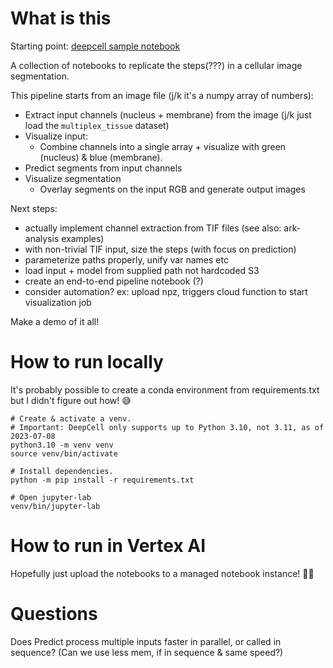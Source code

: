# What is this

Starting point: [deepcell sample notebook](https://github.com/vanvalenlab/deepcell-tf/blob/3234a52eb48b53f704590c1b649b5c8b19804a06/notebooks/applications/Mesmer-Application.ipynb)

A collection of notebooks to replicate the steps(???) in a cellular image segmentation.

This pipeline starts from an image file (j/k it's a numpy array of numbers):

- Extract input channels (nucleus + membrane) from the image (j/k just load the `multiplex_tissue` dataset)
- Visualize input:
  - Combine channels into a single array + visualize with green (nucleus) & blue (membrane).
- Predict segments from input channels
- Visualize segmentation
  - Overlay segments on the input RGB and generate output images

Next steps:

- actually implement channel extraction from TIF files (see also: ark-analysis examples)
- with non-trivial TIF input, size the steps (with focus on prediction)
- parameterize paths properly, unify var names etc
- load input + model from supplied path not hardcoded S3
- create an end-to-end pipeline notebook (?)
- consider automation? ex: upload npz, triggers cloud function to start visualization job

Make a demo of it all!

# How to run locally

It's probably possible to create a conda environment from requirements.txt but I didn't figure out how! 😅

```
# Create & activate a venv.
# Important: DeepCell only supports up to Python 3.10, not 3.11, as of 2023-07-08
python3.10 -m venv venv
source venv/bin/activate

# Install dependencies.
python -m pip install -r requirements.txt

# Open jupyter-lab
venv/bin/jupyter-lab
```

# How to run in Vertex AI

Hopefully just upload the notebooks to a managed notebook instance! 🤞🏻

# Questions

Does Predict process multiple inputs faster in parallel, or called in sequence? (Can we use less mem, if in sequence & same speed?)

